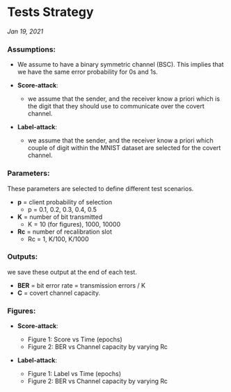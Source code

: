 # Tests Strategy

*Jan 19, 2021*

### Assumptions:

- We assume to have a binary symmetric channel (BSC). This implies that we have the same error probability for 0s and 
  1s. 
- **Score-attack**:
  
  - we assume that the sender, and the receiver know a priori which is the digit that they should use to communicate 
    over the covert channel.

- **Label-attack**:

  - we assume that the sender, and the receiver know a priori which couple of digit within the MNIST dataset are 
    selected for the covert channel.
      

### Parameters:
  These parameters are selected to define different test scenarios.
  - **p**  = client probability of selection
    - p = 0.1, 0.2, 0.3, 0.4, 0.5
  - **K**  = number of bit transmitted
    - K = 10 (for figures), 1000, 10000
  - **Rc** = number of recalibration slot
    - Rc = 1, K/100, K/1000 

### Outputs:
  we save these output at the end of each test.
    
- **BER** = bit error rate = transmission errors / K
- **C**   = covert channel capacity.

### Figures:

- **Score-attack**:

  - Figure 1: Score vs Time (epochs)
  - Figure 2: BER vs Channel capacity by varying Rc
  
- **Label-attack**:

  - Figure 1: Label vs Time (epochs)
  - Figure 2: BER vs Channel capacity by varying Rc